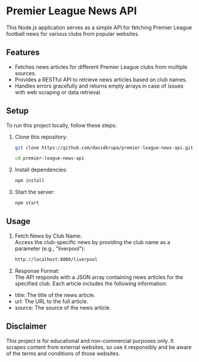 # Premier League News API

This Node.js application serves as a simple API for fetching Premier League football news for various clubs from popular websites.

## Features

- Fetches news articles for different Premier League clubs from multiple sources.
- Provides a RESTful API to retrieve news articles based on club names.
- Handles errors gracefully and returns empty arrays in case of issues with web scraping or data retrieval.

## Setup

To run this project locally, follow these steps:

1. Clone this repository:

   ```bash
   git clone https://github.com/davidkrupa/premier-league-news-api.git
   ```
   ```bash
   cd premier-league-news-api
   ```

2. Install dependencies:
   
   ```bash
   npm install
   ```

3. Start the server:
   
   ```bash
   npm start
   ```
   
## Usage

1. Fetch News by Club Name: <br />
Access the club-specific news by providing the club name as a parameter (e.g., "liverpool"):

   ```bash
   http://localhost:8000/liverpool
   ```

2. Response Format: <br />
The API responds with a JSON array containing news articles for the specified club. Each article includes the following information:

- title: The title of the news article.
- url: The URL to the full article.
- source: The source of the news article.

## Disclaimer
This project is for educational and non-commercial purposes only. It scrapes content from external websites, so use it responsibly and be aware of the terms and conditions of those websites.
